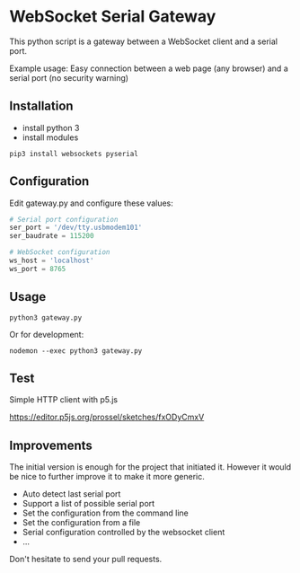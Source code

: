 # WebSocket Serial Gateway

This python script is a gateway between a WebSocket client and a serial port.

Example usage: Easy connection between a web page (any browser) and a serial port (no security warning)

## Installation

- install python 3
- install modules

```shell
pip3 install websockets pyserial
```

## Configuration

Edit gateway.py and configure these values:

```python
# Serial port configuration
ser_port = '/dev/tty.usbmodem101'
ser_baudrate = 115200

# WebSocket configuration
ws_host = 'localhost'
ws_port = 8765
```

## Usage

```shell
python3 gateway.py
```

Or for development:

```shell
nodemon --exec python3 gateway.py
```

## Test

Simple HTTP client with p5.js

https://editor.p5js.org/prossel/sketches/fxODyCmxV

## Improvements

The initial version is enough for the project that initiated it. However it would be nice to further improve it to make it more generic.

- Auto detect last serial port
- Support a list of possible serial port
- Set the configuration from the command line
- Set the configuration from a file
- Serial configuration controlled by the websocket client
- ...

Don't hesitate to send your pull requests.
